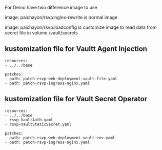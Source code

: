 For Demo have two difference image to use


image: paichayon/rsvp:nginx-rewrite is normal image

image: paichayon/rsvp:loadconfig is customize image to read data from secret file in volume /vault/secrets




##  kustomization file for Vaultt Agent Injection
```
resources:
- ../../base

patches:
- path: patch-rsvp-web-deployment-vault-file.yaml
- path: patch-rsvp-ingress-nginx.yaml
```



## kustomization file for Vault Secret Operator
```
resources:
- ../../base
- rsvp-VaultAuth.yaml
- rsvp-VaultStaticSecret.yaml

patches:
- path: patch-rsvp-web-deployment-vault-env.yaml
- path: patch-rsvp-ingress-nginx.yaml
```
